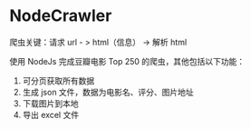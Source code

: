 # NodeCrawler

爬虫关键：请求 url - > html（信息） -> 解析 html

使用 NodeJs 完成豆瓣电影 Top 250 的爬虫，其他包括以下功能：

1. 可分页获取所有数据
2. 生成 json 文件，数据为电影名、评分、图片地址
3. 下载图片到本地
4. 导出 excel 文件
